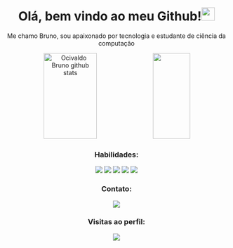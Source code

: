 <div align="center"> 
<h1>Olá, bem vindo ao meu Github!<img src="https://raw.githubusercontent.com/kaueMarques/kaueMarques/master/hi.gif" width="30px"></h1>

<p>Me chamo Bruno, sou apaixonado por tecnologia e estudante de ciência da computação</p>

  <img width="49%" height="195px" src="https://github-readme-stats.vercel.app/api?username=OBsant&show_icons=true&count_private=true&hide_border=true&title_color=00bfbf&icon_color=00bfbf&text_color=c9d1d9&bg_color=0d1117" alt="Ocivaldo Bruno github stats" /> 
  <img width="41%" height="195px" src="https://github-readme-stats.vercel.app/api/top-langs/?username=OBsant&layout=compact&hide_border=true&title_color=00bfbf&text_color=00bfbf&bg_color=0d1117" />

### Habilidades:
<img src="https://img.shields.io/badge/HTML5-E34F26?style=for-the-badge&logo=html5&logoColor=white"></img>
<img src="https://img.shields.io/badge/CSS3-1572B6?style=for-the-badge&logo=css3&logoColor=white"></img>
<img src="https://img.shields.io/badge/JavaScript-F7DF1E?style=for-the-badge&logo=javascript&logoColor=black"></img>
<img src="https://img.shields.io/badge/React-20232A?style=for-the-badge&logo=react&logoColor=61DAFB"></img>
<img src="https://img.shields.io/badge/Sass-CC6699?style=for-the-badge&logo=sass&logoColor=white"></img>
  
### Contato:
<a href="https://www.linkedin.com/in/ocsantos/"><img src="https://img.shields.io/badge/LinkedIn-0077B5?style=for-the-badge&logo=linkedin&logoColor=white"></img></a>

### Visitas ao perfil:
<img src="https://count.getloli.com/get/@OBsant.github.readme" />
</div>
